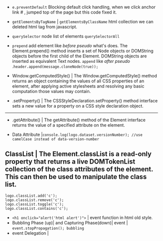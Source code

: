 - `e.preventDefault` Blocking default click handling, when we click anchor link # , jumped top of the page but this code fixed it.
- `getElementsByTagName` | `getElementsByClassName` html collection we can deleted html tag from javascript.
- `querySelector` node list of elements `querySelectorAll`
- `prepend` add element like _before pseudo_ what's does. The Element.prepend() method inserts a set of Node objects or DOMString objects before the first child of the Element. DOMString objects are inserted as equivalent Text nodes. `append` like _after pseudo_ .`header.append(message.cloneNode(true));`

- Window.getComputedStyle() | The Window.getComputedStyle() method returns an object containing the values of all CSS properties of an element, after applying active stylesheets and resolving any basic computation those values may contain.
- .setProperty() | The CSSStyleDeclaration.setProperty() method interface sets a new value for a property on a CSS style declaration object.

---

- .getAttribute() | The getAttribute() method of the Element interface returns the value of a specified attribute on the element.

- Data Attribute |`console.log(logo.dataset.versionNumber); //use camelCase instead of data-version-number`

## ClassList | The Element.classList is a read-only property that returns a live DOMTokenList collection of the class attributes of the element. This can then be used to manipulate the class list.

```
logo.classList.add('c');
logo.classList.remove('c');
logo.classList.toggle('c');
logo.classList.contains('c');
```

- `<h1 onclick="alert('html alert')">` | event function in html old style.
- Bubbling Phase (up)| and Capturing Phase(down)| event | `event.stopPropagation(); bubbling`
- event Delegation |
